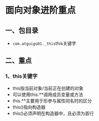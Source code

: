 # 面向对象进阶重点

## 一、包目录

* `com.atguigu01._this`this关键字

## 二、重点

### 1、this关键字

* this指当前对象/当前正在创建的对象
* 可以使用this.**调用成员变量或方法
* this.**主要用于形参与属性同名时的区分
* this()指向构造器
* this()必须声明在构造器中，且必须为首行
